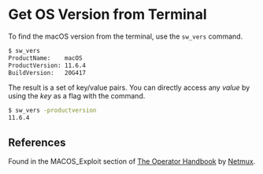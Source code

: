 # Get OS Version from Terminal

To find the macOS version from the terminal, use the `sw_vers` command.

```bash
$ sw_vers
ProductName:    macOS
ProductVersion: 11.6.4
BuildVersion:   20G417
```

The result is a set of key/value pairs.
You can directly access any *value* by using the *key* as a flag with the command.

```bash
$ sw_vers -productversion
11.6.4
```

## References

Found in the MACOS_Exploit section of [The Operator Handbook](https://www.amazon.com/Operator-Handbook-Team-OSINT-Reference/dp/B085RR67H5) by [Netmux](https://netmux.com).
